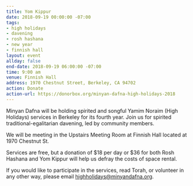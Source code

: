 ```yaml
---
title: Yom Kippur
date: 2018-09-19 00:00:00 -07:00
tags:
- high holidays
- davening
- rosh hashana
- new year
- finnish hall
layout: event
allday: false
end-date: 2018-09-19 06:00:00 -07:00
time: 9:00 am
venue: Finnish Hall
address: 1970 Chestnut Street, Berkeley, CA 94702
action: Donate
action-url: https://donorbox.org/minyan-dafna-high-holidays-2018
---
```


Minyan Dafna will be holding spirited and songful Yamim Noraim (High Holidays) services in Berkeley for its fourth year. Join us for spirited traditional-egalitarian davening, led by community members.

We will be meeting in the Upstairs Meeting Room at Finnish Hall located at 1970 Chestnut St.

Services are free, but a donation of $18 per day or $36 for both Rosh Hashana and Yom Kippur will help us defray the costs of space rental.

If you would like to participate in the services, read Torah, or volunteer in any other way, please email highholidays@minyandafna.org.